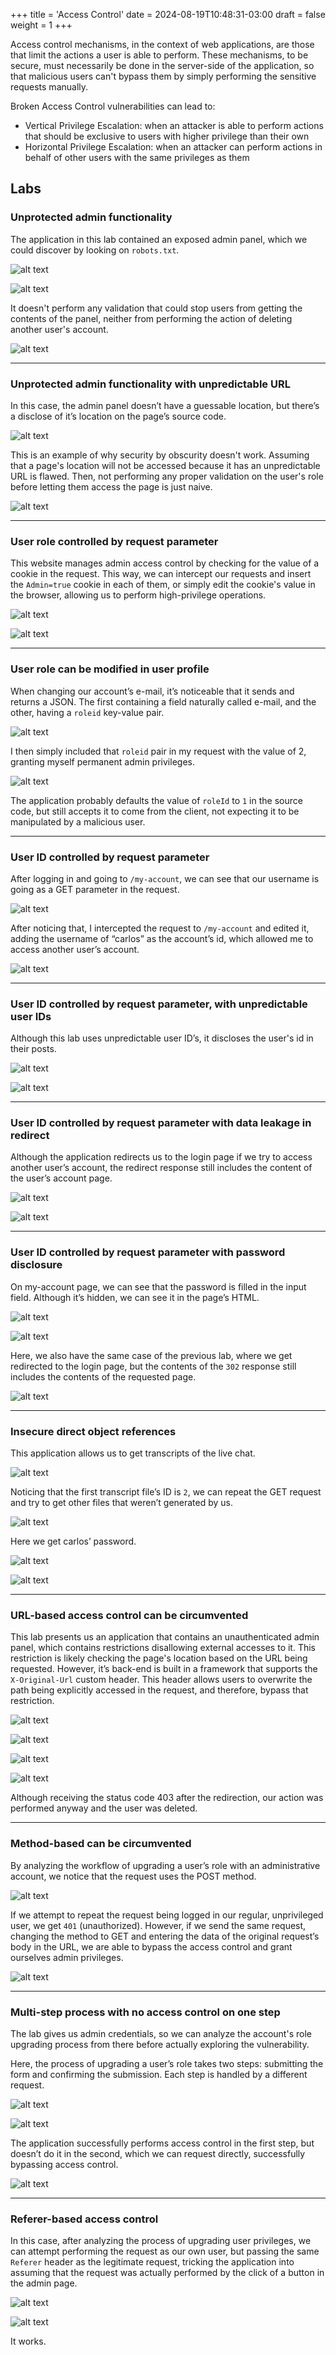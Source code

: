 +++
title = 'Access Control'
date = 2024-08-19T10:48:31-03:00
draft = false
weight = 1
+++

Access control mechanisms, in the context of web applications, are those that limit the actions a user is able to perform. These mechanisms, to be secure, must necessarily be done in the server-side of the application, so that malicious users can't bypass them by simply performing the sensitive requests manually.

Broken Access Control vulnerabilities can lead to:

- Vertical Privilege Escalation: when an attacker is able to perform actions that should be exclusive to users with higher privilege than their own
- Horizontal Privilege Escalation: when an attacker can perform actions in behalf of other users with the same privileges as them

## Labs

### Unprotected admin functionality

The application in this lab contained an exposed admin panel, which we could discover by looking on `robots.txt`.

![alt text](image.png)

![alt text](image-1.png)

It doesn't perform any validation that could stop users from getting the contents of the panel, neither from performing the action of deleting another user's account.

![alt text](image-2.png)

---

### Unprotected admin functionality with unpredictable URL

In this case, the admin panel doesn’t have a guessable location, but there’s a disclose of it’s location on the page’s source code.

![alt text](image-3.png)

This is an example of why security by obscurity doesn't work. Assuming that a page's location will not be accessed because it has an unpredictable URL is flawed. Then, not performing any proper validation on the user's role before letting them access the page is just naive.

![alt text](image-4.png)

---

### User role controlled by request parameter

This website manages admin access control by checking for the value of a cookie in the request. This way, we can intercept our requests and insert the `Admin=true` cookie in each of them, or simply edit the cookie's value in the browser, allowing us to perform high-privilege operations.

![alt text](image-5.png)

![alt text](image-6.png)

---

### User role can be modified in user profile

When changing our account’s e-mail, it’s noticeable that it sends and returns a JSON. The first containing a field naturally called e-mail, and the other, having a `roleid` key-value pair.

![alt text](image-7.png)

I then simply included that `roleid` pair in my request with the value of 2, granting myself permanent admin privileges.

![alt text](image-8.png)

The application probably defaults the value of `roleId` to `1` in the source code, but still accepts it to come from the client, not expecting it to be manipulated by a malicious user.

---

### User ID controlled by request parameter

After logging in and going to `/my-account`, we can see that our username is going as a GET parameter in the request.

![alt text](image-9.png)

After noticing that, I intercepted the request to `/my-account` and edited it, adding the username of “carlos” as the account’s id, which allowed me to access another user’s account.

![alt text](image-10.png)

---

### User ID controlled by request parameter, with unpredictable user IDs

Although this lab uses unpredictable user ID’s, it discloses the user's id in their posts.

![alt text](image-11.png)

![alt text](image-12.png)

---

### User ID controlled by request parameter with data leakage in redirect

Although the application redirects us to the login page if we try to access another user’s account, the redirect response still includes the content of the user’s account page.

![alt text](image-13.png)

![alt text](image-14.png)

---

### User ID controlled by request parameter with password disclosure

On my-account page, we can see that the password is filled in the input field. Although it’s hidden, we can see it in the page’s HTML.

![alt text](image-15.png)

![alt text](image-16.png)

Here, we also have the same case of the previous lab, where we get redirected to the login page, but the contents of the `302` response still includes the contents of the requested page.

![alt text](image-17.png)

---

### Insecure direct object references

This application allows us to get transcripts of the live chat.

![alt text](image-18.png)

Noticing that the first transcript file’s ID is `2`, we can repeat the GET request and try to get other files that weren’t generated by us.

![alt text](image-19.png)

Here we get carlos’ password.

![alt text](image-20.png)

![alt text](image-21.png)

---

### URL-based access control can be circumvented

This lab presents us an application that contains an unauthenticated admin panel, which contains restrictions disallowing external accesses to it. This restriction is likely checking the page's location based on the URL being requested. However, it’s back-end is built in a framework that supports the `X-Original-Url` custom header. This header allows users to overwrite the path being explicitly accessed in the request, and therefore, bypass that restriction.

![alt text](image-22.png)

![alt text](image-23.png)

![alt text](image-24.png)

![alt text](image-25.png)



Although receiving the status code 403 after the redirection, our action was performed anyway and the user was deleted.

---

### Method-based can be circumvented

By analyzing the workflow of upgrading a user’s role with an administrative account, we notice that the request uses the POST method.

![alt text](image-26.png)

If we attempt to repeat the request being logged in our regular, unprivileged user, we get `401` (unauthorized). However, if we send the same request, changing the method to GET and entering the data of the original request’s body in the URL, we are able to bypass the access control and grant ourselves admin privileges.

![alt text](image-27.png)

---

### Multi-step process with no access control on one step

The lab gives us admin credentials, so we can analyze the account's role upgrading process from there before actually exploring the vulnerability.

Here, the process of upgrading a user’s role takes two steps: submitting the form and confirming the submission. Each step is handled by a different request.

![alt text](image-28.png)

![alt text](image-29.png)

The application successfully performs access control in the first step, but doesn’t do it in the second, which we can request directly, successfully bypassing access control.

![alt text](image-30.png)

---

### Referer-based access control

In this case, after analyzing the process of upgrading user privileges, we can attempt performing the request as our own user, but passing the same `Referer` header as the legitimate request, tricking the application into assuming that the request was actually performed by the click of a button in the admin page.

![alt text](image-31.png)

![alt text](image-32.png)

It works.